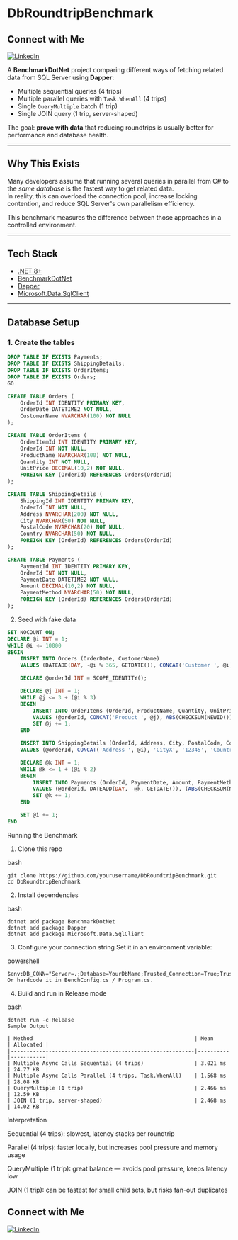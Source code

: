 # DbRoundtripBenchmark

## Connect with Me

[![LinkedIn](https://img.shields.io/badge/LinkedIn-Profile-blue)](https://www.linkedin.com/in/spyros-ponaris-913a6937/)

A **BenchmarkDotNet** project comparing different ways of fetching related data from SQL Server using **Dapper**:

- Multiple sequential queries (4 trips)
- Multiple parallel queries with `Task.WhenAll` (4 trips)
- Single `QueryMultiple` batch (1 trip)
- Single JOIN query (1 trip, server-shaped)

The goal: **prove with data** that reducing roundtrips is usually better for performance and database health.

---

## Why This Exists

Many developers assume that running several queries in parallel from C# to the *same database* is the fastest way to get related data.  
In reality, this can overload the connection pool, increase locking contention, and reduce SQL Server's own parallelism efficiency.

This benchmark measures the difference between those approaches in a controlled environment.

---

## Tech Stack

- [.NET 8+](https://dotnet.microsoft.com/)
- [BenchmarkDotNet](https://benchmarkdotnet.org/)
- [Dapper](https://dapper-tutorial.net/)
- [Microsoft.Data.SqlClient](https://learn.microsoft.com/en-us/sql/connect/ado-net/sqlclient-support)

---

## Database Setup

### 1. Create the tables

```sql
DROP TABLE IF EXISTS Payments;
DROP TABLE IF EXISTS ShippingDetails;
DROP TABLE IF EXISTS OrderItems;
DROP TABLE IF EXISTS Orders;
GO

CREATE TABLE Orders (
    OrderId INT IDENTITY PRIMARY KEY,
    OrderDate DATETIME2 NOT NULL,
    CustomerName NVARCHAR(100) NOT NULL
);

CREATE TABLE OrderItems (
    OrderItemId INT IDENTITY PRIMARY KEY,
    OrderId INT NOT NULL,
    ProductName NVARCHAR(100) NOT NULL,
    Quantity INT NOT NULL,
    UnitPrice DECIMAL(10,2) NOT NULL,
    FOREIGN KEY (OrderId) REFERENCES Orders(OrderId)
);

CREATE TABLE ShippingDetails (
    ShippingId INT IDENTITY PRIMARY KEY,
    OrderId INT NOT NULL,
    Address NVARCHAR(200) NOT NULL,
    City NVARCHAR(50) NOT NULL,
    PostalCode NVARCHAR(20) NOT NULL,
    Country NVARCHAR(50) NOT NULL,
    FOREIGN KEY (OrderId) REFERENCES Orders(OrderId)
);

CREATE TABLE Payments (
    PaymentId INT IDENTITY PRIMARY KEY,
    OrderId INT NOT NULL,
    PaymentDate DATETIME2 NOT NULL,
    Amount DECIMAL(10,2) NOT NULL,
    PaymentMethod NVARCHAR(50) NOT NULL,
    FOREIGN KEY (OrderId) REFERENCES Orders(OrderId)
);
```
2. Seed with fake data

```sql
SET NOCOUNT ON;
DECLARE @i INT = 1;
WHILE @i <= 10000
BEGIN
    INSERT INTO Orders (OrderDate, CustomerName)
    VALUES (DATEADD(DAY, -@i % 365, GETDATE()), CONCAT('Customer ', @i));

    DECLARE @orderId INT = SCOPE_IDENTITY();

    DECLARE @j INT = 1;
    WHILE @j <= 3 + (@i % 3)
    BEGIN
        INSERT INTO OrderItems (OrderId, ProductName, Quantity, UnitPrice)
        VALUES (@orderId, CONCAT('Product ', @j), ABS(CHECKSUM(NEWID()) % 5) + 1, (ABS(CHECKSUM(NEWID()) % 100) + 1));
        SET @j += 1;
    END

    INSERT INTO ShippingDetails (OrderId, Address, City, PostalCode, Country)
    VALUES (@orderId, CONCAT('Address ', @i), 'CityX', '12345', 'CountryY');

    DECLARE @k INT = 1;
    WHILE @k <= 1 + (@i % 2)
    BEGIN
        INSERT INTO Payments (OrderId, PaymentDate, Amount, PaymentMethod)
        VALUES (@orderId, DATEADD(DAY, -@k, GETDATE()), (ABS(CHECKSUM(NEWID()) % 200) + 20), 'Credit Card');
        SET @k += 1;
    END

    SET @i += 1;
END
```
Running the Benchmark
1. Clone this repo

bash
```
git clone https://github.com/yourusername/DbRoundtripBenchmark.git
cd DbRoundtripBenchmark
```
2. Install dependencies

bash
```
dotnet add package BenchmarkDotNet
dotnet add package Dapper
dotnet add package Microsoft.Data.SqlClient
```
3. Configure your connection string
Set it in an environment variable:

powershell
```
$env:DB_CONN="Server=.;Database=YourDbName;Trusted_Connection=True;TrustServerCertificate=True;"
Or hardcode it in BenchConfig.cs / Program.cs.
```
4. Build and run in Release mode

bash
```
dotnet run -c Release
Sample Output

| Method                                                   | Mean     | Allocated |
|----------------------------------------------------------|----------|-----------|
| Multiple Async Calls Sequential (4 trips)                | 3.021 ms | 24.77 KB  |
| Multiple Async Calls Parallel (4 trips, Task.WhenAll)    | 1.568 ms | 28.08 KB  |
| QueryMultiple (1 trip)                                   | 2.466 ms | 12.59 KB  |
| JOIN (1 trip, server-shaped)                             | 2.468 ms | 14.02 KB  |
```
Interpretation

Sequential (4 trips): slowest, latency stacks per roundtrip

Parallel (4 trips): faster locally, but increases pool pressure and memory usage

QueryMultiple (1 trip): great balance — avoids pool pressure, keeps latency low

JOIN (1 trip): can be fastest for small child sets, but risks fan-out duplicates

## Connect with Me

[![LinkedIn](https://img.shields.io/badge/LinkedIn-Profile-blue)](https://www.linkedin.com/in/spyros-ponaris-913a6937/)
